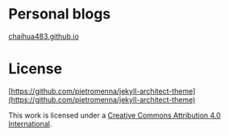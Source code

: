 # Personal blogs

[chaihua483.github.io](http://chaihua483.github.io)

# License

[https://github.com/pietromenna/jekyll-architect-theme](https://github.com/pietromenna/jekyll-architect-theme)

This work is licensed under a [Creative Commons Attribution 4.0 International](http://creativecommons.org/licenses/by/4.0/).
